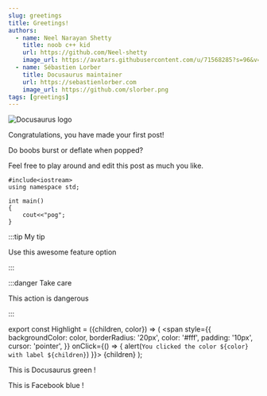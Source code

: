 ```yaml
---
slug: greetings
title: Greetings!
authors:
  - name: Neel Narayan Shetty
    title: noob c++ kid
    url: https://github.com/Neel-shetty
    image_url: https://avatars.githubusercontent.com/u/71568285?s=96&v=4
  - name: Sébastien Lorber
    title: Docusaurus maintainer
    url: https://sebastienlorber.com
    image_url: https://github.com/slorber.png
tags: [greetings]
---
```

![Docusaurus logo](/img/docusaurus.png)



Congratulations, you have made your first post!

Do boobs burst or deflate when popped?

Feel free to play around and edit this post as much you like.

```
#include<iostream>
using namespace std;

int main()
{
    cout<<"pog";
}

```
:::tip My tip

Use this awesome feature option

:::

:::danger Take care

This action is dangerous

:::

export const Highlight = ({children, color}) => (
  <span
    style={{
      backgroundColor: color,
      borderRadius: '20px',
      color: '#fff',
      padding: '10px',
      cursor: 'pointer',
    }}
    onClick={() => {
      alert(`You clicked the color ${color} with label ${children}`)
    }}>
    {children}
  </span>
);

This is <Highlight color="#25c2a0">Docusaurus green</Highlight> !

This is <Highlight color="#1877F2">Facebook blue</Highlight> !